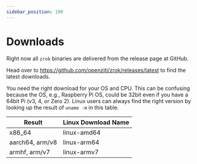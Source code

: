 ```yaml
---
sidebar_position: 100
---
```


# Downloads

Right now all `zrok` binaries are delivered from the release page at GitHub.

Head over to https://github.com/openziti/zrok/releases/latest to find the latest downloads.

You need the right download for your OS and CPU. This can be confusing because the OS, e.g., Raspberry Pi OS, could be 32bit even if you have a 64bit Pi (v3, 4, or Zero 2). Linux users can always find the right version by looking up the result of `uname -m` in this table.

| Result           |Linux Download Name |
|------------------|--------------------|
| x86_64           |linux-amd64         |
| aarch64, arm/v8  |linux-arm64         |
| armhf, arm/v7    |linux-armv7         |
